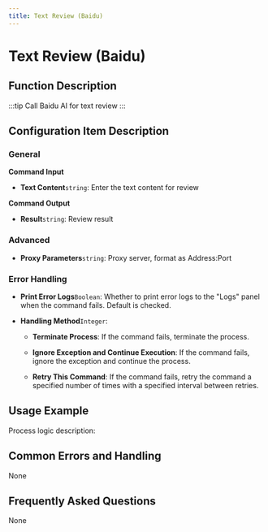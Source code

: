 ```yaml
---
title: Text Review (Baidu)
---
```


# Text Review (Baidu)

## Function Description

:::tip 
Call Baidu AI for text review
:::

## Configuration Item Description

### General

**Command Input**

- **Text Content**`string`: Enter the text content for review


**Command Output**

- **Result**`string`: Review result

### Advanced

- **Proxy Parameters**`string`: Proxy server, format as Address:Port


### Error Handling

- **Print Error Logs**`Boolean`: Whether to print error logs to the "Logs" panel when the command fails. Default is checked. 

- **Handling Method**`Integer`:

    - **Terminate Process**: If the command fails, terminate the process.

    - **Ignore Exception and Continue Execution**: If the command fails, ignore the exception and continue the process.

    - **Retry This Command**: If the command fails, retry the command a specified number of times with a specified interval between retries.

## Usage Example

Process logic description:

## Common Errors and Handling

None

## Frequently Asked Questions

None

